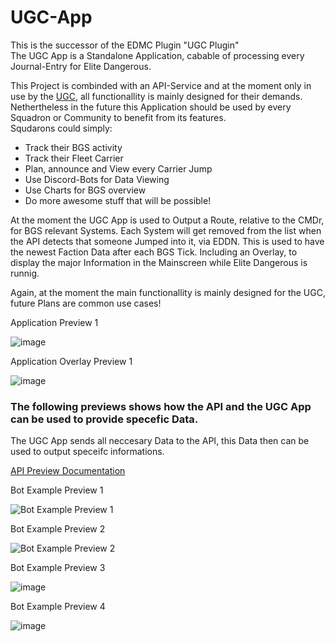 # UGC-App
 
This is the successor of the EDMC Plugin "UGC Plugin"  
The UGC App is a Standalone Application, cabable of processing every Journal-Entry for Elite Dangerous.  

This Project is combinded with an API-Service and at the moment only in use by the [UGC](https://united-german-commander.de), all functionallity is mainly designed for their demands.    
Nethertheless in the future this Application should be used by every Squadron or Community to benefit from its features.  
Squdarons could simply:
- Track their BGS activity
- Track their Fleet Carrier
- Plan, announce and View every Carrier Jump
- Use Discord-Bots for Data Viewing
- Use Charts for BGS overview
- Do more awesome stuff that will be possible!

At the moment the UGC App is used to Output a Route, relative to the CMDr, for BGS relevant Systems.
Each System will get removed from the list when the API detects that someone Jumped into it, via EDDN.
This is used to have the newest Faction Data after each BGS Tick.
Including an Overlay, to display the major Information in the Mainscreen while Elite Dangerous is runnig.

Again, at the moment the main functionallity is mainly designed for the UGC, future Plans are common use cases!
  
  
Application Preview 1

![image](https://user-images.githubusercontent.com/38018660/236257887-504007fe-7228-45ac-bab0-57d427122eae.png)

Application Overlay Preview 1

![image](https://user-images.githubusercontent.com/38018660/236258963-46c8c1a4-187c-4dd5-aca2-b13929fe3c4b.png)


### The following previews shows how the API and the UGC App can be used to provide specefic Data.
The UGC App sends all neccesary Data to the API, this Data then can be used to output speceifc informations.


[API Preview Documentation](https://api.ugc-tools.de/swagger/index.html)

Bot Example Preview 1

![Bot Example Preview 1](https://i.ibb.co/S6LNG5b/bot-p1.png)




Bot Example Preview 2

![Bot Example Preview 2](https://i.ibb.co/GRb6qvQ/bot-p2.png)

Bot Example Preview 3

![image](https://user-images.githubusercontent.com/38018660/236260722-10ce407f-a8b3-4227-a250-39f4fca374f9.png)

Bot Example Preview 4

![image](https://user-images.githubusercontent.com/38018660/236260912-eed225bc-4413-413d-8c5b-e13a577e92ae.png)
